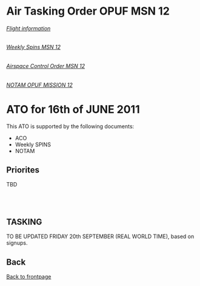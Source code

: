 # Air Tasking Order OPUF MSN 12


###### [Flight information](/OPUF-Brief/Docs/Flights.html)
###### [Weekly Spins MSN 12](/OPUF-Brief/Docs/SPINS_12.html)
###### [Airspace Control Order MSN 12](/OPUF-Brief/Docs/ACO/ACO_12.html)
###### [NOTAM OPUF MISSION 12](/OPUF-Brief/Docs/NOTAM/NOTAM_12.html)

# ATO for 16th of JUNE 2011
This ATO is supported by the following documents: <br>
* ACO
* Weekly SPINS
* NOTAM

## Priorites
TBD


<br>
<br>

## TASKING 

TO BE UPDATED FRIDAY 20th SEPTEMBER (REAL WORLD TIME), based on signups.


## Back
[Back to frontpage](https://132nd-vwing.github.io/OPUF-Brief/)